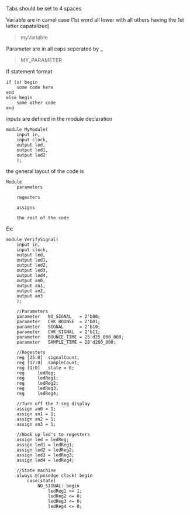 Tabs should be set to 4 spaces

Variable are in camel case (1st word all lower with all others having the 1st letter capatalized)
>myVariable

Parameter are in all caps seperated by \_
>MY_PARAMETER

If statement format
```
if (x) begin
    some code here
end
else begin
    some other code
end
```
inputs are defined in the module declaration 
```
module MyModule(
    input in,
    input clock,
    output led, 
    output led1, 
    output led2
    );
```
the general layout of the code is
```
Module
    parameters
    
    regesters

    assigns

    the rest of the code
```
Ex:
```
module VerifySignal(
    input in,
    input clock,
    output led, 
    output led1, 
    output led2, 
    output led3, 
    output led4, 
    output an0, 
    output an1, 
    output an2, 
    output an3 
    );
	
    //Parameters
    parameter	NO_SIGNAL   = 2'b00;
    parameter	CHK_BOUNSE  = 2'b01;
    parameter	SIGNAL      = 2'b10;
    parameter	CHK_SIGNAL  = 2'b11;
    parameter	BOUNCE_TIME = 25'd25_000_000;
    parameter	SAMPLE_TIME = 18'd260_000;
	
    //Regesters
    reg [25:0]	signalCount;
    reg [17:0]  sampleCount;
    reg [1:0]	state = 0;
    reg		ledReg;
    reg		ledReg1;
    reg		ledReg2;
    reg		ledReg3;
    reg		ledReg4;
	
    //Turn off the 7-seg display
    assign an0 = 1;
    assign an1 = 1;
    assign an2 = 1;
    assign an3 = 1;

    //Hook up led's to regesters
    assign led = ledReg;
    assign led1 = ledReg1;
    assign led2 = ledReg2;
    assign led3 = ledReg3;
    assign led4 = ledReg4;
	
    //State machine
    always @(posedge clock) begin
        case(state)
            NO_SIGNAL: begin
                ledReg1 <= 1;
                ledReg2 <= 0;
                ledReg3 <= 0;
                ledReg4 <= 0;
```
